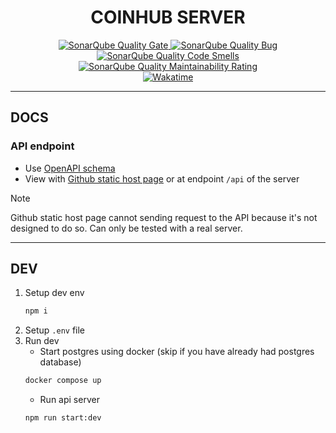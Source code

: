 <h1 align=center>
  COINHUB SERVER
</h1>

<div align=center>
  <a href="https://sonarcloud.io/summary/new_code?id=coinhub-uit_server">
    <img alt="SonarQube Quality Gate" src="https://sonarcloud.io/api/project_badges/measure?project=coinhub-uit_server&metric=alert_status"/>
  </a>
  <a href="https://sonarcloud.io/summary/new_code?id=coinhub-uit_server">
    <img alt="SonarQube Quality Bug" src="https://sonarcloud.io/api/project_badges/measure?project=coinhub-uit_server&metric=bugs"/>
  </a>
  <a href="https://sonarcloud.io/summary/new_code?id=coinhub-uit_server">
    <img alt="SonarQube Quality Code Smells" src="https://sonarcloud.io/api/project_badges/measure?project=coinhub-uit_server&metric=code_smells"/>
  </a>
  <a href="https://sonarcloud.io/summary/new_code?id=coinhub-uit_server">
    <img alt="SonarQube Quality Maintainability Rating" src="https://sonarcloud.io/api/project_badges/measure?project=coinhub-uit_server&metric=sqale_rating"/>
  </a>
  <br />
  <a href="https://wakatime.com/badge/github/coinhub-uit/server">
    <img alt="Wakatime" src="https://wakatime.com/badge/github/coinhub-uit/server.svg"/>
  </a>
</div>

---

## DOCS

### API endpoint

- Use [OpenAPI schema](./web/swagger/swagger.json)
- View with [Github static host page](https://coinhub-uit.github.io/server/swagger/) or at endpoint `/api` of the server

> [!NOTE]
> Github static host page cannot sending request to the API because it's not designed to do so. Can only be tested with a real server.

---

## DEV

1. Setup dev env
   ```sh
   npm i
   ```
2. Setup `.env` file
3. Run dev
   - Start postgres using docker (skip if you have already had postgres database)
   ```sh
   docker compose up
   ```
   - Run api server
   ```sh
   npm run start:dev
   ```
